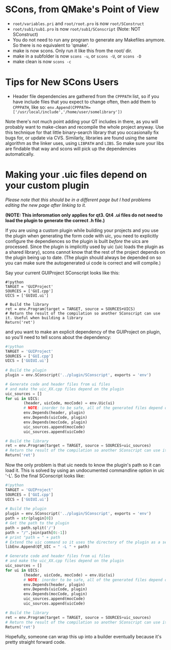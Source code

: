 
# SCons, from QMake's Point of View

* `root/variables.pri` and `root/root.pro` is now `root/SConstruct`
* `root/sub1/sub1.pro` is now `root/sub1/SConscript` (Note: NOT SConstruct) 
* You do not need to run any program to generate any Makefiles anymore.  So there is no equivalent to 'qmake'. 
* make is now scons. Only run it like this from the root/ dir. 
* make in a subfolder is now `scons -u`, or `scons -U`, or `scons -D` 
* make clean is now `scons -c`

# Tips for New SCons Users

* Header file dependencies are gathered from the `CPPPATH` list, so if you have include files that you expect to change often, then add them to `CPPPATH`, like so: `env.Append(CPPPATH=['/usr/local/include','/home/user/somelibrary'])`
 
Note there's not much point adding your QT includes in there, as you will probably want to make-clean and recompile the whole project anyway.  Use this technique for that little binary-search library that you occasionally fix bugs for, or update via CVS.  Similarly, libraries are found using the same algorithm as the linker uses, using `LIBPATH` and `LIBS`.  So make sure your libs are findable that way and scons will pick up the dependencies automatically. 


# Making your .uic files depend on your custom plugin

_Please note that this should be in a different page but I had problems editing the new page after linking to it._ 

**(NOTE: This inforomation only applies for qt3. Qt4 .ui files do not need to load the plugin to generate the correct .h file.)** 

If you are using a custom plugin while building your projects and you use the plugin when generating the form code with uic, you need to explicitly configure the dependiences so the plugin is built _before_ the uics are processed. Since the plugin is implicitly used by uic (uic loads the plugin as a shared library), scons cannot know that the rest of the project depends on the plugin being up to date. (The plugin should always be depended on so you can make sure the autogenerated ui code is correct and will compile.) 

Say your current GUIProject SConscript looks like this: 
```
#!python 
TARGET = 'GUIProject'
SOURCES = ['GUI.cpp']
UICS = ['GUIUI.ui']

# Build the library
ret = env.Program(target = TARGET, source = SOURCES+UICS)
# Return the result of the compilation so another SConscript can use it. Useful when building a library
Return('ret')
```
and you want to make an explicit dependency of the GUIProject on plugin, so you'll  need to tell scons about the dependency: 
```python
#!python 
TARGET = 'GUIProject'
SOURCES = ['GUI.cpp']
UICS = ['GUIUI.ui']
 
# Build the plugin
plugin = env.SConscript('../plugin/SConscript', exports = 'env')

# Generate code and header files from ui files
# and make the uic_XX.cpp files depend on the plugin
uic_sources = []
for ui in UICS:
        (header, uicCode, mocCode) = env.Uic(ui)
        # NOTE: inorder to be safe, all of the generated files depend on the plugin for the plugin to be generated before uic generation occurs. Maybe only the header needs to depend on the plugin... Anyone??
        env.Depends(header, plugin)
        env.Depends(uicCode, plugin)            
        env.Depends(mocCode, plugin)
        uic_sources.append(mocCode)
        uic_sources.append(uicCode)

# Build the library
ret = env.Program(target = TARGET, source = SOURCES+uic_sources)
# Return the result of the compilation so another SConscript can use it. Useful when building a library
Return('ret')
```
Now the only problem is that uic needs to know the plugin's path so it can load it. This is solved by using an undocumented commandline option in uic '-L'. So the final SConscript looks like: 
```python
#!python 
TARGET = 'GUIProject'
SOURCES = ['GUI.cpp']
UICS = ['GUIUI.ui']
 
# Build the plugin
plugin = env.SConscript('../plugin/SConscript', exports = 'env')
path = str(plugin[0])
# Get the path to the plugin
path = path.split('/')
path = "/".join(path[0:-1])
# print "path = " + path
# Extend the uic command so it uses the directory of the plugin as a search path
libEnv.Append(QT_UIC = " -L " + path)

# Generate code and header files from ui files
# and make the uic_XX.cpp files depend on the plugin
uic_sources = []
for ui in UICS:
        (header, uicCode, mocCode) = env.Uic(ui)
        # NOTE: inorder to be safe, all of the generated files depend on the plugin for the plugin to be generated before uic generation occurs. Maybe only the header needs to depend on the plugin... Anyone??
        env.Depends(header, plugin)
        env.Depends(uicCode, plugin)            
        env.Depends(mocCode, plugin)
        uic_sources.append(mocCode)
        uic_sources.append(uicCode)

# Build the library
ret = env.Program(target = TARGET, source = SOURCES+uic_sources)
# Return the result of the compilation so another SConscript can use it. Useful when building a library
Return('ret')

```
Hopefully, someone can wrap this up into a builder eventually because it's pretty straight forward code. 
